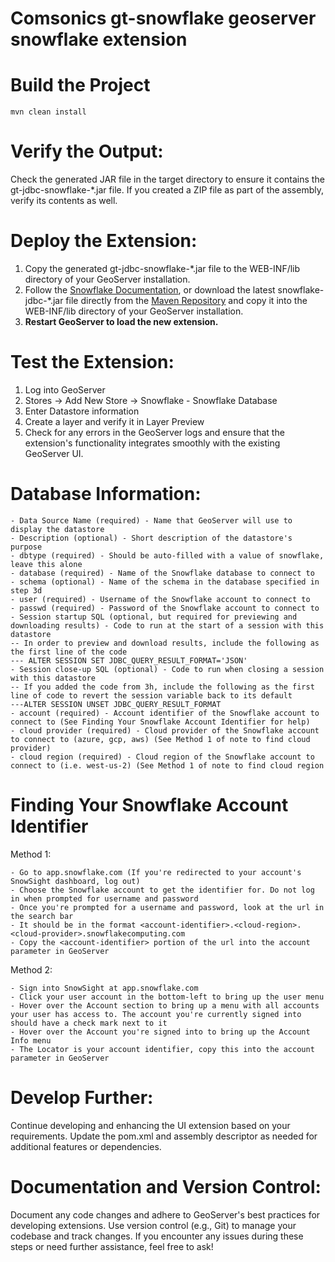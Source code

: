 # Comsonics gt-snowflake geoserver snowflake extension

# Build the Project 
```
mvn clean install
```

# Verify the Output:
Check the generated JAR file in the target directory to ensure it contains the gt-jdbc-snowflake-*.jar file.
If you created a ZIP file as part of the assembly, verify its contents as well.


# Deploy the Extension:
1. Copy the generated gt-jdbc-snowflake-*.jar file to the WEB-INF/lib directory of your GeoServer installation.
2. Follow the [Snowflake Documentation](https://docs.snowflake.com/en/developer-guide/jdbc/jdbc), or download the latest snowflake-jdbc-*.jar file directly from the [Maven Repository](https://repo1.maven.org/maven2/net/snowflake/snowflake-jdbc) and copy it into the WEB-INF/lib directory of your GeoServer installation.
3. **Restart GeoServer to load the new extension.**


# Test the Extension:
1. Log into GeoServer
2. Stores -> Add New Store -> Snowflake - Snowflake Database
3. Enter Datastore information
4. Create a layer and verify it in Layer Preview
5. Check for any errors in the GeoServer logs and ensure that the extension's functionality integrates smoothly with the existing GeoServer UI.

# Database Information:
	- Data Source Name (required) - Name that GeoServer will use to display the datastore
	- Description (optional) - Short description of the datastore's purpose
	- dbtype (required) - Should be auto-filled with a value of snowflake, leave this alone
	- database (required) - Name of the Snowflake database to connect to
	- schema (optional) - Name of the schema in the database specified in step 3d
	- user (required) - Username of the Snowflake account to connect to
	- passwd (required) - Password of the Snowflake account to connect to
	- Session startup SQL (optional, but required for previewing and downloading results) - Code to run at the start of a session with this datastore
	-- In order to preview and download results, include the following as the first line of the code
	--- ALTER SESSION SET JDBC_QUERY_RESULT_FORMAT='JSON'
	- Session close-up SQL (optional) - Code to run when closing a session with this datastore
	-- If you added the code from 3h, include the following as the first line of code to revert the session variable back to its default
	---ALTER SESSION UNSET JDBC_QUERY_RESULT_FORMAT
	- account (required) - Account identifier of the Snowflake account to connect to (See Finding Your Snowflake Account Identifier for help)
	- cloud provider (required) - Cloud provider of the Snowflake account to connect to (azure, gcp, aws) (See Method 1 of note to find cloud provider)
	- cloud region (required) - Cloud region of the Snowflake account to connect to (i.e. west-us-2) (See Method 1 of note to find cloud region

# Finding Your Snowflake Account Identifier
Method 1:


	- Go to app.snowflake.com (If you're redirected to your account's SnowSight dashboard, log out)
	- Choose the Snowflake account to get the identifier for. Do not log in when prompted for username and password
	- Once you're prompted for a username and password, look at the url in the search bar
	- It should be in the format <account-identifier>.<cloud-region>.<cloud-provider>.snowflakecomputing.com
	- Copy the <account-identifier> portion of the url into the account parameter in GeoServer
	
Method 2:


	- Sign into SnowSight at app.snowflake.com
	- Click your user account in the bottom-left to bring up the user menu
	- Hover over the Account section to bring up a menu with all accounts your user has access to. The account you're currently signed into should have a check mark next to it
	- Hover over the Account you're signed into to bring up the Account Info menu
	- The Locator is your account identifier, copy this into the account parameter in GeoServer


# Develop Further:
Continue developing and enhancing the UI extension based on your requirements.
Update the pom.xml and assembly descriptor as needed for additional features or dependencies.


# Documentation and Version Control:
Document any code changes and adhere to GeoServer's best practices for developing extensions. 
Use version control (e.g., Git) to manage your codebase and track changes.
If you encounter any issues during these steps or need further assistance, feel free to ask!